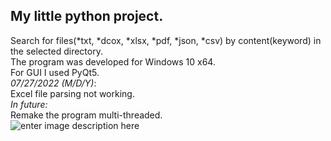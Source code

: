 ## My little python project.

Search for files(*txt, *dcox, *xlsx, *pdf, *json, *csv) by content(keyword) in the selected directory.    
The program was developed for Windows 10 x64.    
For GUI I used PyQt5.   
*07/27/2022 (M/D/Y)*:   
Excel file parsing not working.    
*In future:*   
Remake the program multi-threaded.  
![enter image description here](https://sun9-3.userapi.com/impg/SXDkJqKiEbXh1PnLVKGXuR8ePlCaKQdxh1TFXA/8iHOpcGoqz0.jpg?size=1280x725&quality=96&sign=e75cb780353192ff0bc712b746cca19d&type=album)
